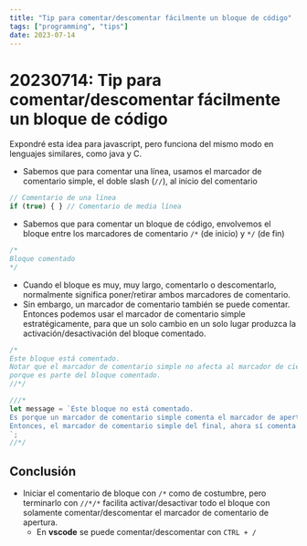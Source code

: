 ```yaml
---
title: "Tip para comentar/descomentar fácilmente un bloque de código"
tags: ["programming", "tips"]
date: 2023-07-14
---
```


# 20230714: Tip para comentar/descomentar fácilmente un bloque de código

<TagsLinks />

Expondré esta idea para javascript, pero funciona del mismo modo en lenguajes similares, como java y C.

- Sabemos que para comentar una línea, usamos el marcador de comentario simple, el doble slash (`//`), al inicio del comentario

```js
// Comentario de una línea
if (true) { } // Comentario de media línea
```

- Sabemos que para comentar un bloque de código, envolvemos el bloque entre los marcadores de comentario `/*` (de inicio) y `*/` (de fin)

```js
/*
Bloque comentado
*/
```

- Cuando el bloque es muy, muy largo, comentarlo o descomentarlo, normalmente significa poner/retirar ambos marcadores de comentario.
- Sin embargo, un marcador de comentario también se puede comentar. Entonces podemos usar el marcador de comentario simple estratégicamente, para que un solo cambio en un solo lugar produzca la activación/desactivación del bloque comentado.

```js
/*
Este bloque está comentado.
Notar que el marcador de comentario simple no afecta al marcador de cierre
porque es parte del bloque comentado.
//*/

///*
let message = `Este bloque no está comentado.
Es porque un marcador de comentario simple comenta el marcador de apertura.
Entonces, el marcador de comentario simple del final, ahora sí comenta el marcador de cierre.
`;
//*/
```

## Conclusión

- Iniciar el comentario de bloque con `/*` como de costumbre, pero terminarlo con `//*/*` facilita activar/desactivar todo el bloque con solamente comentar/descomentar el marcador de comentario de apertura.
	- En **vscode** se puede comentar/descomentar con `CTRL + /`